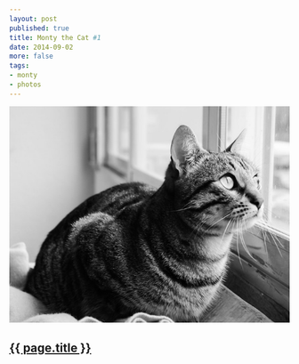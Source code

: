 ```yaml
---
layout: post
published: true
title: Monty the Cat #1
date: 2014-09-02
more: false
tags:
- monty
- photos
---
```

<div>
  <img class="mx-auto d-block img-fluid lazyload" src="/assets/images/140902/montythecat-700.jpg" alt="Monty the Cat #1" alt="Monty the Cat" />
</div>
<h2 class="article-title">
  <a href="{{ page.url | prepend: site.baseurl }}">{{ page.title }}</a>
</h2>